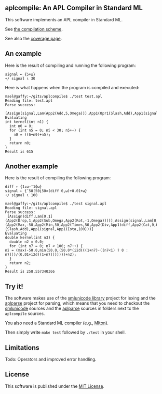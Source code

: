 ## aplcompile: An APL Compiler in Standard ML

This software implements an APL compiler in Standard ML. 

See [the compilation scheme](aplcompile/blob/master/comp.md).

See also the [coverage page](aplcompile/blob/master/coverage.md).

## An example

Here is the result of compiling and running the following program:

```apl
signal ← {5+⍵}
+/ signal ⍳ 30
```

Here is what happens when the program is compiled and executed:

    mael@gaffy:~/gits/aplcompile$ ./test test.apl 
    Reading file: test.apl
    Parse success:
     [Assign(signal,Lam(App2(Add,5,Omega))),App1(Opr1(Slash,Add),App1(signal,App1(Iota,30)))]
    Evaluating
    int kernel(int n1) {
      int n0 = 0;
      for (int n5 = 0; n5 < 30; n5++) {
        n0 = ((6+n0)+n5);
      }
      return n0;
    }
    Result is 615

## Another example

Here is the result of compiling the following program:

```apl
diff ← {1↓⍵−¯1⌽⍵}
signal ← {¯50⌈50⌊50×(diff 0,⍵)÷0.01+⍵}
+/ signal ⍳ 100
```
    mael@gaffy:~/gits/aplcompile$ ./test signal.apl 
    Reading file: signal.apl
    Parse success:
     [Assign(diff,Lam[0,1](App2(Drop,1,App2(Sub,Omega,App2(Rot,-1,Omega))))),Assign(signal,Lam[0,1](App2(Max,-50,App2(Min,50,App2(Times,50,App2(Div,App1(diff,App2(Cat,0,Omega)),App2(Add,0.01,Omega))))))),App1(AppOpr1[1](Slash,Add),App1(signal,App1(Iota,100)))]
    Evaluating
    double kernel(int n3) {
      double n2 = 0.0;
      for (int n7 = 0; n7 < 100; n7++) {
	n2 = (max(-50.0,min(50.0,(50.0*(i2d(((1+n7)-((n7<1) ? 0 : n7)))/(0.01+i2d((1+n7)))))))+n2);
      }
      return n2;
    }
    Result is 258.557340366

## Try it!

The software makes use of the [smlunicode
library](https://github.com/melsman/smlunicode) project for lexing and
the [aplparse](https://github.com/melsman/aplparse) project for
parsing, which means that you need to checkout the
[smlunicode](https://github.com/melsman/smlunicode) sources and the
[aplparse](https://github.com/melsman/aplparse) sources in folders
next to the `aplcompile` sources.

You also need a Standard ML compiler (e.g., [Mlton](http://www.mlton.org/)).

Then simply write `make test` followed by `./test` in your shell.

## Limitations

Todo: Operators and improved error handling.

## License

This software is published under the [MIT License](MIT_LICENSE.md).
